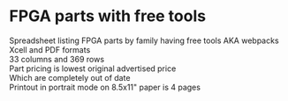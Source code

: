 # FPGA parts with free tools
Spreadsheet listing FPGA parts by family having free tools AKA webpacks  
Xcell and PDF formats  
33 columns and 369 rows  
Part pricing is lowest original advertised price  
Which are completely out of date  
Printout in portrait mode on 8.5x11" paper is 4 pages  

